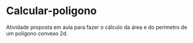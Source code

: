 # Calcular-poligono
Atividade proposta em aula para fazer o cálculo da área e do perímetro de um polígono convexo 2d.
